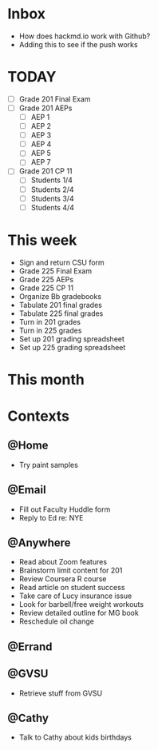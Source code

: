 
# Inbox

- How does hackmd.io work with Github?
- Adding this to see if the push works 

# TODAY 

- [ ] Grade 201 Final Exam 
- [ ] Grade 201 AEPs
    - [ ] AEP 1 
    - [ ] AEP 2
    - [ ] AEP 3
    - [ ] AEP 4 
    - [ ] AEP 5 
    - [ ] AEP 7
- [ ] Grade 201 CP 11 
    - [ ] Students 1/4
    - [ ] Students 2/4
    - [ ] Students 3/4
    - [ ] Students 4/4

# This week 

- Sign and return CSU form 
- Grade 225 Final Exam
- Grade 225 AEPs
- Grade 225 CP 11 
- Organize Bb gradebooks
- Tabulate 201 final grades
- Tabulate 225 final grades
- Turn in 201 grades
- Turn in 225 grades
- Set up 201 grading spreadsheet
- Set up 225 grading spreadsheet

# This month 
# Contexts 

## @Home 

- Try paint samples

## @Email

- Fill out Faculty Huddle form
- Reply to Ed re: NYE 


## @Anywhere 

- Read about Zoom features
- Brainstorm limit content for 201
- Review Coursera R course 
- Read article on student success
- Take care of Lucy insurance issue
- Look for barbell/free weight workouts
- Review detailed outline for MG book 
- Reschedule oil change

## @Errand

## @GVSU

- Retrieve stuff from GVSU


## @Cathy

- Talk to Cathy about kids birthdays

<!--stackedit_data:
eyJoaXN0b3J5IjpbMTM3NjYwMDg3Ml19
-->